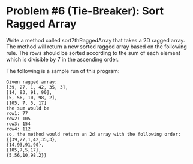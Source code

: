 # Problem #6 (Tie-Breaker): Sort Ragged Array

Write a method called sort7thRaggedArray that takes a 2D ragged array.
The method will return a new sorted ragged array based on the following rule.
The rows should be sorted according to the sum of each element which is divisible by 7 in the
ascending order.

The following is a sample run of this program:
```
Given ragged array:
[39, 27, 1, 42, 35, 3],
[14, 93, 91, 90],
[5, 56, 10, 98, 2],
[105, 7, 5, 17]
the sum would be
row1: 77
row2: 105
row3: 154
row4: 112
so, the method would return an 2d array with the following order:
{{39,27,1,42,35,3},
{14,93,91,90},
{105,7,5,17},
{5,56,10,98,2}} 
```